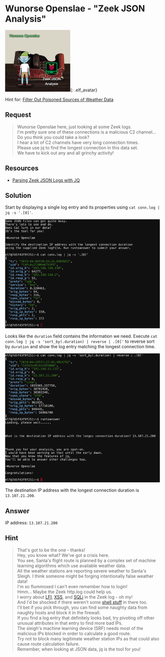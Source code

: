 # Wunorse Openslae - "Zeek JSON Analysis"
![Wunorse Openslae](../img/hints/h12/wunorse_openslae.png){: .elf_avatar}

Hint for: [Filter Out Poisoned Sources of Weather Data](../../challenges/c12/)

## Request
> Wunorse Openslae here, just looking at some Zeek logs.  
> I'm pretty sure one of these connections is a malicious C2 channel...  
> Do you think you could take a look?  
> I hear a lot of C2 channels have very long connection times.  
> Please use jq to find the longest connection in this data set.  
> We have to kick out any and all grinchy activity!

## Resources
- [Parsing Zeek JSON Logs with JQ](https://pen-testing.sans.org/blog/2019/12/03/parsing-zeek-json-logs-with-jq-2)

## Solution
Start by displaying a single log entry and its properties using `cat conn.log | jq -s '.[0]'`.

![Show Log Format](../img/hints/h12/h12_terminal1.png)

Looks like the `duration` field contains the information we need. Execute `cat conn.log | jq -s 'sort_by(.duration) | reverse | .[0]'` to reverse sort by `duration` and show the log entry matching the longest connection time.

![Longest Connection](../img/hints/h12/h12_terminal2.png)

The destination IP address with the longest connection duration is `13.107.21.200`.

## Answer
IP address: `13.107.21.200`

## Hint
> That's got to be the one - thanks!  
> Hey, you know what? We've got a crisis here.  
> You see, Santa's flight route is planned by a complex set of machine learning algorithms which use available weather data.  
> All the weather stations are reporting severe weather to Santa's Sleigh. I think someone might be forging intentionally false weather data!  
> I'm so flummoxed I can't even remember how to login!  
> Hmm... Maybe the Zeek http.log could help us.  
> I worry about [LFI](https://www.owasp.org/index.php/Testing_for_Local_File_Inclusion), [XSS](https://www.owasp.org/index.php/Cross-site_Scripting_(XSS)), and [SQLi](https://www.owasp.org/index.php/SQL_Injection) in the Zeek log - oh my!  
> And I'd be shocked if there weren't some [shell stuff](https://en.wikipedia.org/wiki/Shellshock_(software_bug)) in there too.  
> I'll bet if you pick through, you can find some naughty data from naughty hosts and block it in the firewall.  
> If you find a log entry that definitely looks bad, try pivoting off other unusual attributes in that entry to find more bad IPs.  
> The sleigh's machine learning device (SRF) needs most of the malicious IPs blocked in order to calculate a good route.  
> Try not to block many legitimate weather station IPs as that could also cause route calculation failure.  
> Remember, when looking at JSON data, jq is the tool for you!
